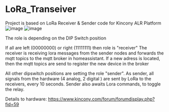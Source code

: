 # LoRa_Transeiver
Project is based on LoRa Receiver &amp; Sender code for Kincony ALR Platform
![image](https://github.com/user-attachments/assets/ffaa3cec-87c2-4d95-83b1-080c13ab0c69)
![image](https://github.com/user-attachments/assets/e637d592-fe64-455e-8915-ed1a993c0131)

The role is depending on the DIP Switch position

If all are left (00000000) or right (11111111) then role is "receiver"
 The receiver is receiving lora messages from the sender nodes and forwards the mqtt topics to the mqtt broker in homeassistant. If a new adress is located, then the mqtt topics are send to register the new device in the broker
    
All other dipswitch positions are setting the role "sender".
 As sender, all signals from the hardware (4 analog, 2 digital ) are sent by LoRa to the receivers, every 10 seconds. Sender also awaits Lora commands, to toggle the relay.

Details to hardware: https://www.kincony.com/forum/forumdisplay.php?fid=59
